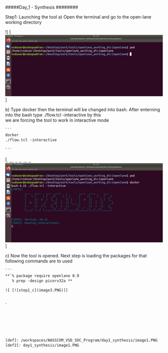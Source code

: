 #####Day_1 - Synthesis ########

Step1: Launching the tool
 a) Open the terminal and go to the open-lane working directory
     
   ![   [![step1_a](image1.PNG)]
 
 b) Type docker then the terminal will be changed into bash. After enterning into the bash type ./flow.tcl -interactive by this  
    we are forcing the tool to work in interactive mode 
    
    ```
    docker
    ./flow.tcl -interactive
    
    ```   
   
  [![step1_b](imag2.PNG)]
 
 c) Now the tool is opened. Next step is loading the packages for that following commands are to used
    
    ```
    **`% package require openlane 0.9
       % prep -design picorv32a **
   ```
  ![ [![step1_c](image3.PNG)]]
   

`






[def]: /workspaces/NASSCOM_VSD_SOC_Program/day1_synthesis/image1.PNG
[def2]: day1_synthesis/image1.PNG